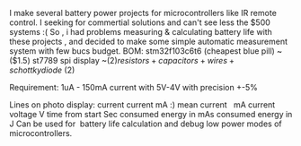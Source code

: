 I make several battery power projects for microcontrollers like IR remote control. I seeking for commertial solutions and can't see less the $500 systems :(
So , i had problems measuring & calculating battery life with these projects , and decided to make some simple automatic measurement system with few bucs budget.
BOM:
stm32f103c6t6 (cheapest blue pill)    ~($1.5)
st7789 spi display                    ~($2)
resistors + capacitors + wires + schottky diode ~(2$)

Requirement: 1uA - 150mA current with 5V-4V with precision +-5% 

Lines on photo display:
current current mA :)
mean current   mA
current voltage V
time from start Sec
consumed energy in mAs
consumed energy in J
Can be used for  battery life calculation and debug low power modes of microcontrollers. 
